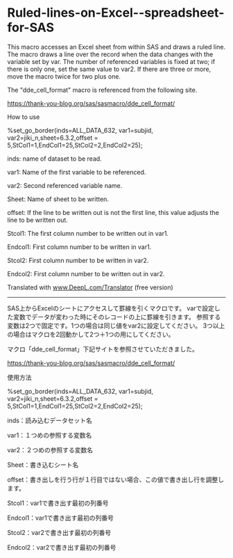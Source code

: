 # Ruled-lines-on-Excel--spreadsheet-for-SAS

This macro accesses an Excel sheet from within SAS and draws a ruled line.
The macro draws a line over the record when the data changes with the variable set by var.
The number of referenced variables is fixed at two; if there is only one, set the same value to var2.
If there are three or more, move the macro twice for two plus one.

The "dde_cell_format" macro is referenced from the following site.


https://thank-you-blog.org/sas/sasmacro/dde_cell_format/

How to use

%set_go_border(inds=ALL_DATA_632, var1=subjid, var2=jiki_n,sheet=6.3.2,offset = 5,StCol1=1,EndCol1=25,StCol2=2,EndCol2=25);

inds: name of dataset to be read.

var1: Name of the first variable to be referenced.

var2: Second referenced variable name.

Sheet: Name of sheet to be written.

offset: If the line to be written out is not the first line, this value adjusts the line to be written out.

Stcol1: The first column number to be written out in var1.

Endcol1: First column number to be written in var1.

Stcol2: First column number to be written in var2.

Endcol2: First column number to be written out in var2.

Translated with www.DeepL.com/Translator (free version)

--------------------------------------------------------
SAS上からExcelのシートにアクセスして罫線を引くマクロです。
varで設定した変数でデータが変わった時にそのレコードの上に罫線を引きます。
参照する変数は2つで固定です。1つの場合は同じ値をvar2に設定してください。
3つ以上の場合はマクロを2回動かして2つ＋1つの用にしてください。

マクロ「dde_cell_format」下記サイトを参照させていただきました。

https://thank-you-blog.org/sas/sasmacro/dde_cell_format/

使用方法

%set_go_border(inds=ALL_DATA_632, var1=subjid, var2=jiki_n,sheet=6.3.2,offset = 5,StCol1=1,EndCol1=25,StCol2=2,EndCol2=25);

inds：読み込むデータセット名

var1：１つめの参照する変数名

var2：２つめの参照する変数名

Sheet：書き込むシート名

offset：書き出しを行う行が１行目ではない場合、この値で書き出し行を調整します。

Stcol1：var1で書き出す最初の列番号

Endcol1：var1で書き出す最初の列番号

Stcol2：var2で書き出す最初の列番号

Endcol2：var2で書き出す最初の列番号


